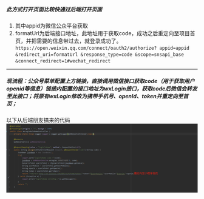 ##### 此方式打开页面比较快通过后端打开页面
   1. 其中appid为微信公众平台获取
   2. formatUrl为后端接口地址，此地址用于获取code，成功之后重定向至项目首页，并把需要的信息带过去，就登录成功了。
`
    https://open.weixin.qq.com/connect/oauth2/authorize?
    appid=appid
    &redirect_uri=formatUrl
    &response_type=code
    &scope=snsapi_base
    &connect_redirect=1#wechat_redirect
​`

---------------------------------------------------------------
##### 现流程：公众号菜单配置上方链接，直接调用微信接口获取code（用于获取用户openid等信息）链接内配置的接口地址为wxLogin接口，获取code后微信会转发至此接口；将原有wxLogin修改为携带手机号、openId、token并重定向至首页；

以下从后端朋友搞来的代码
![avatar](./1.jpg)
